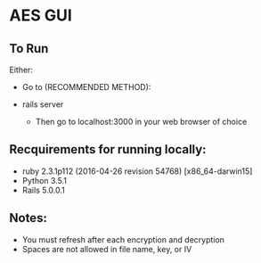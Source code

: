# AES GUI

## To Run


Either:
* Go to (RECOMMENDED METHOD): 

* rails server
  * Then go to localhost:3000 in your web browser of choice

## Recquirements for running locally:

* ruby 2.3.1p112 (2016-04-26 revision 54768) [x86_64-darwin15]
* Python 3.5.1
* Rails 5.0.0.1


## Notes:

* You must refresh after each encryption and decryption
* Spaces are not allowed in file name, key, or IV